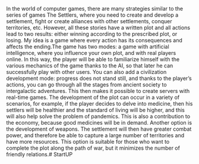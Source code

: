 In the world of computer games, there are many strategies similar to the series of games The Settlers, where you need to create and develop a settlement, fight or create alliances with other settlements, conquer territories, etc. However, all these stories have a written plot and all actions lead to two results: either winning according to the prescribed plot, or losing. My idea is a game where every action has its consequences and affects the ending.The game has two modes: a game with artificial intelligence, where you influence your own plot, and with real players online. In this way, the player will be able to familiarize himself with the various mechanics of the game thanks to the AI, so that later he can successfully play with other users. You can also add a civilization development mode: progress does not stand still, and thanks to the player’s actions, you can go through all the stages from ancient society to intergalactic adventures. This then makes it possible to create servers with real-time games. 
The development of the plot can occur in a variety of scenarios, for example, if the player decides to delve into medicine, then his settlers will be healthier and the standard of living will be higher, and this will also help solve the problem of pandemics. This is also a contribution to the economy, because good medicines will be in demand. Another option is the development of weapons. The settlement will then have greater combat power, and therefore be able to capture a large number of territories and have more resources. This option is suitable for those who want to complete the plot along the path of war, but it minimizes the number of friendly relations.# StartUP
